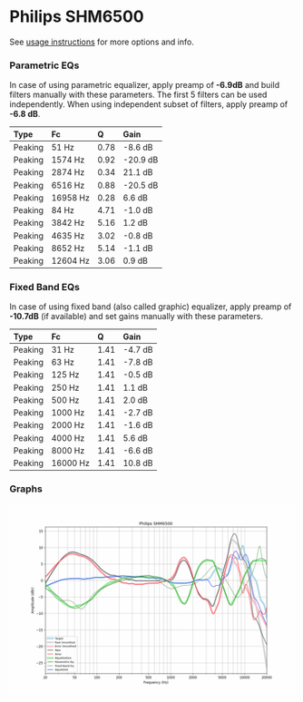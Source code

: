 # Philips SHM6500
See [usage instructions](https://github.com/jaakkopasanen/AutoEq#usage) for more options and info.

### Parametric EQs
In case of using parametric equalizer, apply preamp of **-6.9dB** and build filters manually
with these parameters. The first 5 filters can be used independently.
When using independent subset of filters, apply preamp of **-6.8 dB**.

| Type    | Fc       |    Q | Gain     |
|:--------|:---------|:-----|:---------|
| Peaking | 51 Hz    | 0.78 | -8.6 dB  |
| Peaking | 1574 Hz  | 0.92 | -20.9 dB |
| Peaking | 2874 Hz  | 0.34 | 21.1 dB  |
| Peaking | 6516 Hz  | 0.88 | -20.5 dB |
| Peaking | 16958 Hz | 0.28 | 6.6 dB   |
| Peaking | 84 Hz    | 4.71 | -1.0 dB  |
| Peaking | 3842 Hz  | 5.16 | 1.2 dB   |
| Peaking | 4635 Hz  | 3.02 | -0.8 dB  |
| Peaking | 8652 Hz  | 5.14 | -1.1 dB  |
| Peaking | 12604 Hz | 3.06 | 0.9 dB   |

### Fixed Band EQs
In case of using fixed band (also called graphic) equalizer, apply preamp of **-10.7dB**
(if available) and set gains manually with these parameters.

| Type    | Fc       |    Q | Gain    |
|:--------|:---------|:-----|:--------|
| Peaking | 31 Hz    | 1.41 | -4.7 dB |
| Peaking | 63 Hz    | 1.41 | -7.8 dB |
| Peaking | 125 Hz   | 1.41 | -0.5 dB |
| Peaking | 250 Hz   | 1.41 | 1.1 dB  |
| Peaking | 500 Hz   | 1.41 | 2.0 dB  |
| Peaking | 1000 Hz  | 1.41 | -2.7 dB |
| Peaking | 2000 Hz  | 1.41 | -1.6 dB |
| Peaking | 4000 Hz  | 1.41 | 5.6 dB  |
| Peaking | 8000 Hz  | 1.41 | -6.6 dB |
| Peaking | 16000 Hz | 1.41 | 10.8 dB |

### Graphs
![](./Philips%20SHM6500.png)